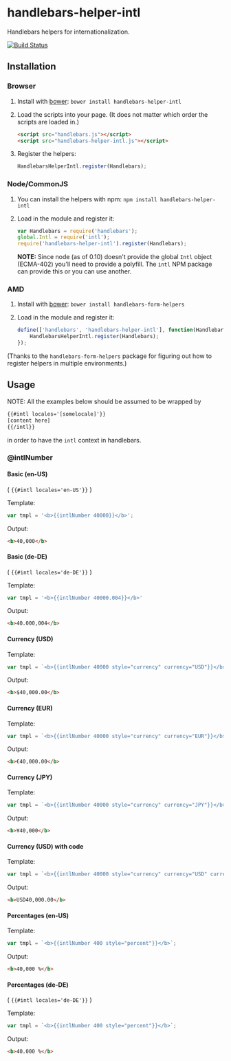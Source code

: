 handlebars-helper-intl
======================

Handlebars helpers for internationalization.

[![Build Status](https://travis-ci.org/yahoo/handlebars-helper-intl.png)](https://travis-ci.org/yahoo/handlebars-helper-intl)


## Installation


### Browser

1. Install with [bower](http://bower.io/): `bower install handlebars-helper-intl`
2. Load the scripts into your page. (It does not matter which order the scripts are loaded in.)

    ```html
    <script src="handlebars.js"></script>
    <script src="handlebars-helper-intl.js"></script>
    ```

3. Register the helpers:

    ```javascript
    HandlebarsHelperIntl.register(Handlebars);
    ```


### Node/CommonJS

1. You can install the helpers with npm: `npm install handlebars-helper-intl`
2. Load in the module and register it:

    ```javascript
    var Handlebars = require('handlebars');
    global.Intl = require('intl');
    require('handlebars-helper-intl').register(Handlebars);
    ```

    **NOTE:**  Since node (as of 0.10) doesn't provide the global `Intl` object
    (ECMA-402) you'll need to provide a polyfill.  The `intl` NPM package can
    provide this or you can use another.


### AMD

1. Install with [bower](http://bower.io/): `bower install handlebars-form-helpers`
3. Load in the module and register it:

    ```javascript
    define(['handlebars', 'handlebars-helper-intl'], function(Handlebars, HandlebarsHelperIntl) {
        HandlebarsHelperIntl.register(Handlebars);
    });
    ```

(Thanks to the `handlebars-form-helpers` package for figuring out how to register helpers in multiple environments.)


## Usage

NOTE: All the examples below should be assumed to be wrapped by

```html
{{#intl locales='[somelocale]'}}
[content here]
{{/intl}}
```
in order to have the `intl` context in handlebars.

### @intlNumber

#### Basic (en-US)
( `{{#intl locales='en-US'}}` )

Template:

```js
var tmpl = '<b>{{intlNumber 40000}}</b>';
```

Output:

```html
<b>40,000</b>
```

#### Basic (de-DE)
( `{{#intl locales='de-DE'}}` )


Template:

```js
var tmpl = '<b>{{intlNumber 40000.004}}</b>'

```

Output:

```html
<b>40.000,004</b>
```


#### Currency (USD)

Template:

```js
var tmpl = `<b>{{intlNumber 40000 style="currency" currency="USD"}}</b>`;
```

Output:

```html
<b>$40,000.00</b>
```


#### Currency (EUR)

Template:

```js
var tmpl = `<b>{{intlNumber 40000 style="currency" currency="EUR"}}</b>`;
```

Output:

```html
<b>€40,000.00</b>
```

#### Currency (JPY)

Template:

```js
var tmpl = `<b>{{intlNumber 40000 style="currency" currency="JPY"}}</b>`;
```

Output:

```html
<b>¥40,000</b>
```

#### Currency (USD) with code

Template:

```js
var tmpl = `<b>{{intlNumber 40000 style="currency" currency="USD" currencyDisplay="code"}}</b>`;
```

Output:

```html
<b>USD40,000.00</b>
```


#### Percentages (en-US)

Template:

```js
var tmpl = `<b>{{intlNumber 400 style="percent"}}</b>`;
```

Output:

```html
<b>40,000 %</b>
```


#### Percentages (de-DE)
( `{{#intl locales='de-DE'}}` )

Template:

```js
var tmpl = `<b>{{intlNumber 400 style="percent"}}</b>`;
```

Output:

```html
<b>40.000 %</b>
```


